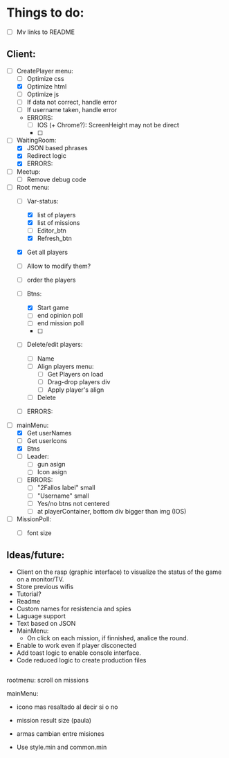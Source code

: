 # Things to do:

- [ ] Mv links to README

## Client:
- [ ] CreatePlayer menu:
    - [ ] Optimize css
    - [x] Optimize html
    - [ ] Optimize js
    - [ ] If data not correct, handle error
    - [ ] If username taken, handle error
    - ERRORS:
        - [ ] IOS (+ Chrome?): ScreenHeight may not be direct
        - [ ] 
- [ ] WaitingRoom:
    - [x] JSON based phrases
    - [x] Redirect logic
    - [x] ERRORS:
- [ ] Meetup:
    - [ ] Remove debug code

- [ ] Root menu:
    - [ ] Var-status:
        - [x] list of players
        - [x] list of missions
        - [ ] Editor_btn
        - [x] Refresh_btn
    - [x] Get all players
    - [ ] Allow to modify them?
    - [ ] order the players
    - [ ] Btns:
        - [x] Start game
        - [ ] end opinion poll
        - [ ] end mission poll
        - [ ] 

    - [ ] Delete/edit players:
        - [ ] Name
        - [ ] Align players menu:
            - [ ] Get Players on load
            - [ ] Drag-drop players div
            - [ ] Apply player's align
        - [ ] Delete
    - [ ] ERRORS:

        
- [ ] mainMenu:
    - [x] Get userNames
    - [ ] Get userIcons
    - [x] Btns
    - [ ] Leader:
        - [ ] gun asign
        - [ ] Icon asign
    - [ ] ERRORS: 
        - [ ] "2Fallos label" small
        - [ ] "Username" small
        - [ ] Yes/no btns not centered
        - [ ] at playerContainer, bottom div bigger than img (IOS)

- [ ] MissionPoll:
    - [ ] font size



## Ideas/future:
- Client on the rasp (graphic interface) to visualize the status of the game on a monitor/TV.
- Store previous wifis
- Tutorial?
- Readme
- Custom names for resistencia and spies 
- Laguage support
- Text based on JSON
- MainMenu:
    - On click on each mission, if finnished, analice the round.
- Enable to work even if player disconected
- Add toast logic to enable console interface.
- Code reduced logic to create production files


## 

rootmenu:
scroll on missions

mainMenu:
- icono mas resaltado al decir si o no

- mission result size (paula)

- armas cambian entre misiones

- Use style.min and common.min